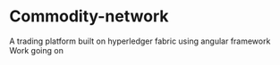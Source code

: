 # Commodity-network

A trading platform built on hyperledger fabric using angular framework
Work going on 